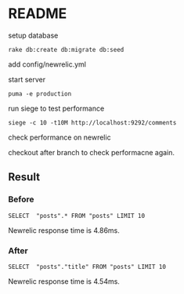 # README

setup database

```
rake db:create db:migrate db:seed
```

add config/newrelic.yml

start server

```
puma -e production
```

run siege to test performance

```
siege -c 10 -t10M http://localhost:9292/comments
```

check performance on newrelic

checkout after branch to check performacne again.

## Result

### Before

```
SELECT  "posts".* FROM "posts" LIMIT 10
```

Newrelic response time is 4.86ms.

### After

```
SELECT  "posts"."title" FROM "posts" LIMIT 10
```

Newrelic response time is 4.54ms.
